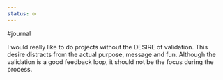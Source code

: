 ```yaml
---
status: ⚙️
---
```


#journal 

I would really like to do projects without the DESIRE of validation. 
This desire distracts from the actual purpose, message and fun.
Although the validation is a good feedback loop, it should not be the focus during the process.